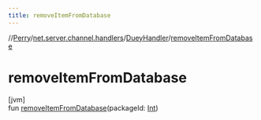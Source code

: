 ```yaml
---
title: removeItemFromDatabase
---
```

//[Perry](../../../index.html)/[net.server.channel.handlers](../index.html)/[DueyHandler](index.html)/[removeItemFromDatabase](remove-item-from-database.html)



# removeItemFromDatabase



[jvm]\
fun [removeItemFromDatabase](remove-item-from-database.html)(packageId: [Int](https://kotlinlang.org/api/latest/jvm/stdlib/kotlin/-int/index.html))




